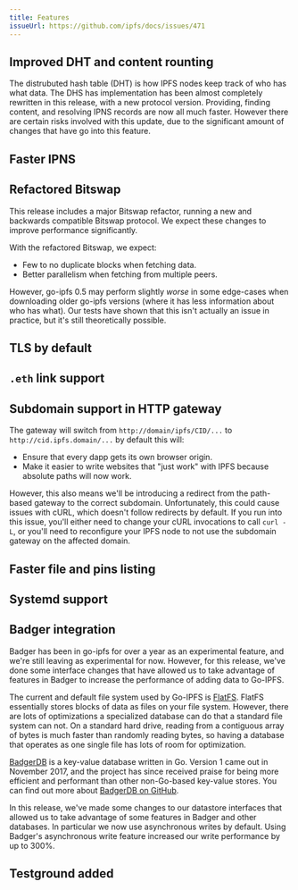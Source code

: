 ```yaml
---
title: Features
issueUrl: https://github.com/ipfs/docs/issues/471
---
```


## Improved DHT and content rounting

The distrubuted hash table (DHT) is how IPFS nodes keep track of who has what data. The DHS has implementation has been almost completely rewritten in this release, with a new protocol version. Providing, finding content, and resolving IPNS records are now all much faster. However there are certain risks involved with this update, due to the significant amount of changes that have go into this feature.

<!-- Explain what happens when you're behind a NAT. -->

## Faster IPNS

<!-- This update makes IPNS faster. -->

<!-- What is IPNS, why was it slow? -->

<!-- How has this update made if faster? -->

## Refactored Bitswap

This release includes a major Bitswap refactor, running a new and backwards compatible Bitswap protocol. We expect these changes to improve performance significantly.

With the refactored Bitswap, we expect:

- Few to no duplicate blocks when fetching data.
- Better parallelism when fetching from multiple peers.

However, go-ipfs 0.5 may perform slightly _worse_ in some edge-cases when downloading older go-ipfs versions (where it has less information about who has what). Our tests have shown that this isn't actually an issue in practice, but it's still theoretically possible.

## TLS by default

<!-- What TLS is. -->

<!-- Why is was selected as a default option. -->

<!-- What this means for end-users. -->

## `.eth` link support

<!-- What `.eth` is. -->

<!-- Why it's important. -->

<!-- How end-users can use is. -->

## Subdomain support in HTTP gateway

<!-- Speak to Lidel. -->

The gateway will switch from `http://domain/ipfs/CID/...` to `http://cid.ipfs.domain/...` by default this will:

- Ensure that every dapp gets its own browser origin.
- Make it easier to write websites that "just work" with IPFS because absolute paths will now work.

However, this also means we'll be introducing a redirect from the path-based gateway to the correct subdomain. Unfortunately, this could cause issues with cURL, which doesn't follow redirects by default. If you run into this issue, you'll either need to change your cURL invocations to call `curl -L`, or you'll need to reconfigure your IPFS node to not use the subdomain gateway on the affected domain.

## Faster file and pins listing

<!-- This one's pretty obvious. Make it faster to post files and pin then to nodes. -->

<!-- What had to be changed to make this process faster -->

## Systemd support

<!-- What is Systemd? -->

<!-- Why is it imporant/what other process rely on it? -->

<!-- How does this support improve the lives of end-users -->

## Badger integration

Badger has been in go-ipfs for over a year as an experimental feature, and we're still leaving as experimental for now. However, for this release, we've done some interface changes that have allowed us to take advantage of features in Badger to increase the performance of adding data to Go-IPFS.

<!-- Speak to Adin about this. -->

<!-- What was wrong with the old file system -->

The current and default file system used by Go-IPFS is [FlatFS](https://github.com/ipfs/go-ds-flatfs). FlatFS essentially stores blocks of data as files on your file system. However, there are lots of optimizations a specialized database can do that a standard file system can not. On a standard hard drive, reading from a contiguous array of bytes is much faster than randomly reading bytes, so having a database that operates as one single file has lots of room for optimization.

<!-- What is Badger? -->

[BadgerDB](https://blog.dgraph.io/post/badger/) is a key-value database written in Go. Version 1 came out in November 2017, and the project has since received praise for being more efficient and performant than other non-Go-based key-value stores. You can find out more about [BadgerDB on GitHub](https://github.com/dgraph-io/badger#badgerdb------).

<!-- How is this going to change how end-users interact with Go-IPFS? -->

In this release, we've made some changes to our datastore interfaces that allowed us to take advantage of some features in Badger and other databases. In particular we now use asynchronous writes by default. Using Badger's asynchronous write feature increased our write performance by up to 300%.

## Testground added

<!-- What is testground? -->

<!-- How does it impact end-users? -->
